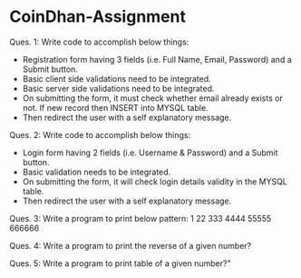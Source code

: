 # CoinDhan-Assignment
Ques. 1: Write code to accomplish below things:
- Registration form having 3 fields (i.e. Full Name, Email, Password) and a Submit button.
- Basic client side validations need to be integrated.
- Basic server side validations need to be integrated.
- On submitting the form, it must check whether email already exists or not. If new record then INSERT into MYSQL table.
- Then redirect the user with a self explanatory message.

Ques. 2: Write code to accomplish below things:
- Login form having 2 fields (i.e. Username & Password) and a Submit button.
- Basic validation needs to be integrated.
- On submitting the form, it will check login details validity in the MYSQL table.
- Then redirect the user with a self explanatory message.

Ques. 3: Write a program to print below pattern:
1
22
333
4444
55555
666666

Ques. 4: Write a program to print the reverse of a given number?

Ques. 5: Write a program to print table of a given number?"
